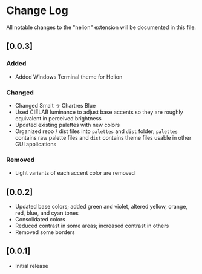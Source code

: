 # Change Log

All notable changes to the "helion" extension will be documented in this file.

## [0.0.3]

### Added

- Added Windows Terminal theme for Helion

### Changed 

- Changed Smalt -> Chartres Blue
- Used CIELAB luminance to adjust base accents so they are roughly equivalent in perceived brightness
- Updated existing palettes with new colors
- Organized repo / dist files into `palettes` and `dist` folder; `palettes` contains raw palette files and `dist` contains theme files usable in other GUI applications

### Removed

- Light variants of each accent color are removed

## [0.0.2]

- Updated base colors; added green and violet, altered yellow, orange, red, blue, and cyan tones
- Consolidated colors
- Reduced contrast in some areas; increased contrast in others
- Removed some borders


## [0.0.1]

- Initial release
